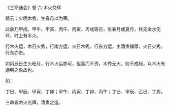 《三命通会》卷 六·木火交辉

赋云：火明木秀，生春月以为荣。

此象乃甲戌、甲午、甲寅、丙午、丙寅、丙戌等日，生春月或夏月，柱无金水伤坏，时上有木火。

行木火运，木日火秀，行南方运，火日木秀，行东方运，主清贵福厚，火日火秀，行东亦贵。

如丙辰日生火旺月，行木火运亦可，但富而不贵，木秀无火，则不成局，以木火有通明之象故也。

如：

丁巳、甲辰、甲寅、丁卯；甲午、丙寅、丁卯、丙午；丁巳、甲辰、乙巳、丁亥。

三命皆木火光辉，清贵之造。

